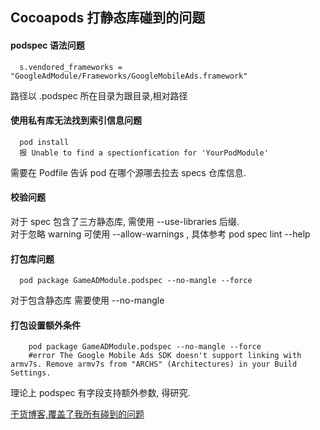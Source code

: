 ## Cocoapods 打静态库碰到的问题

#### podspec 语法问题
```
  s.vendored_frameworks = "GoogleAdModule/Frameworks/GoogleMobileAds.framework"
```
路径以 .podspec 所在目录为跟目录,相对路径

#### 使用私有库无法找到索引信息问题
```
  pod install
  报 Unable to find a spectionfication for 'YourPodModule'
```
需要在 Podfile 告诉 pod 在哪个源哪去拉去 specs 仓库信息.


#### 校验问题
对于 spec 包含了三方静态库, 需使用 --use-libraries 后缀.     
对于忽略 warning 可使用 --allow-warnings , 具体参考 pod spec lint --help

#### 打包库问题
```
  pod package GameADModule.podspec --no-mangle --force
```
对于包含静态库 需要使用 --no-mangle

#### 打包设置额外条件
```
    pod package GameADModule.podspec --no-mangle --force
    #error The Google Mobile Ads SDK doesn't support linking with armv7s. Remove armv7s from "ARCHS" (Architectures) in your Build Settings.
```
理论上 podspec 有字段支持额外参数, 得研究.


[干货博客,覆盖了我所有碰到的问题](http://www.devzhang.cn/2018/02/01/Cocoapods二进制化方案/)

